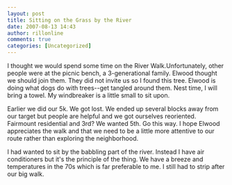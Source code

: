 ```yaml
---
layout: post
title: Sitting on the Grass by the River
date: 2007-08-13 14:43
author: rillonline
comments: true
categories: [Uncategorized]
---
```

I thought we would spend some time on the River Walk.Unfortunately, other people were at the picnic bench, a 3-generational family. Elwood thought we should join them.  They did not invite us so I found this tree. Elwood is doing what dogs do with trees--get tangled around them. Nest time, I will bring a towel. My windbreaker is a little small to sit upon.

Earlier we did our 5k. We got lost. We ended up several blocks away from our target but people are helpful and we got ourselves reoriented. Fairmount residential and 3rd? We wanted 5th. Go this way. I hope Elwood appreciates the walk and that we need to be a little more attentive to our route rather than exploring the neighborhood.

I had wanted to sit by the babbling part of the river. Instead I have air conditioners but it's the principle of the thing. We have a breeze and temperatures in the 70s which is far preferable to me. I still had to strip after our big walk.
